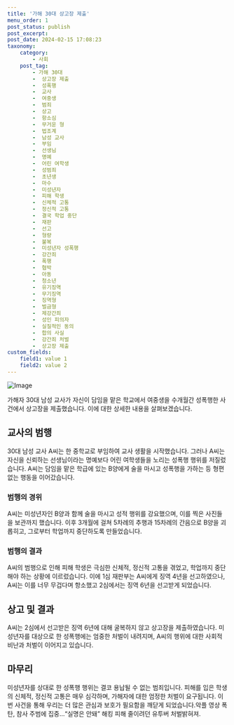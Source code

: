 ```yaml
---
title: '가해 30대 상고장 제출'
menu_order: 1
post_status: publish
post_excerpt: 
post_date: 2024-02-15 17:08:23
taxonomy:
    category:
        - 사회
    post_tag:
        - 가해 30대
        -  상고장 제출
        -  성폭행
        -  교사
        -  여중생
        -  범죄
        -  상고
        -  항소심
        -  무거운 형
        -  법조계
        -  남성 교사
        -  부임
        -  선생님
        -  명예
        -  어린 여학생
        -  성범죄
        -  초년생
        -  마수
        -  미성년자
        -  피해 학생
        -  신체적 고통
        -  정신적 고통
        -  결국 학업 중단
        -  재판
        -  선고
        -  형량
        -  불복
        -  미성년자 성폭행
        -  강간죄
        -  폭행
        -  협박
        -  아동
        -  청소년
        -  유기징역
        -  무기징역
        -  징역형
        -  벌금형
        -  제강간죄
        -  성인 피의자
        -  실질적인 동의
        -  합의 사실
        -  강간죄 처벌
        -  상고장 제출
custom_fields:
    field1: value 1
    field2: value 2
---
```


![Image](https://imgnews.pstatic.net/image/022/2024/02/14/20240214513499_20240214220306555.jpg?type=w647)

가해자 30대 남성 교사가 자신이 담임을 맡은 학교에서 여중생을 수개월간 성폭행한 사건에서 상고장을 제출했습니다. 이에 대한 상세한 내용을 살펴보겠습니다.
## 교사의 범행
30대 남성 교사 A씨는 한 중학교로 부임하여 교사 생활을 시작했습니다. 그러나 A씨는 자신을 신뢰하는 선생님이라는 명예보다 어린 여학생들을 노리는 성폭행 행위를 저질렀습니다. A씨는 담임을 맡은 학급에 있는 B양에게 술을 마시고 성폭행을 가하는 등 형편없는 행동을 이어갔습니다.
### 범행의 경위
A씨는 미성년자인 B양과 함께 술을 마시고 성적 행위를 강요했으며, 이를 찍은 사진들을 보관까지 했습니다. 이후 3개월에 걸쳐 5차례의 추행과 15차례의 간음으로 B양을 괴롭히고, 그로부터 학업까지 중단하도록 만들었습니다.
### 범행의 결과
A씨의 범행으로 인해 피해 학생은 극심한 신체적, 정신적 고통을 겪었고, 학업까지 중단해야 하는 상황에 이르렀습니다. 이에 1심 재판부는 A씨에게 징역 4년을 선고하였으나, A씨는 이를 너무 무겁다며 항소했고 2심에서는 징역 6년을 선고받게 되었습니다.
## 상고 및 결과
A씨는 2심에서 선고받은 징역 6년에 대해 굴복하지 않고 상고장을 제출하였습니다. 미성년자를 대상으로 한 성폭행에는 엄중한 처벌이 내려지며, A씨의 행위에 대한 사회적 비난과 처벌이 이어지고 있습니다.
## 마무리
미성년자를 상대로 한 성폭행 행위는 결코 용납될 수 없는 범죄입니다. 피해를 입은 학생의 신체적, 정신적 고통은 매우 심각하며, 가해자에 대한 엄정한 처벌이 요구됩니다. 이번 사건을 통해 우리는 더 많은 관심과 보호가 필요함을 깨닫게 되었습니다.악플 영상 폭탄, 참사 주범에 집중…“실명은 안돼” 해킹 피해 줄이려던 유투버 처벌밝혀져.

